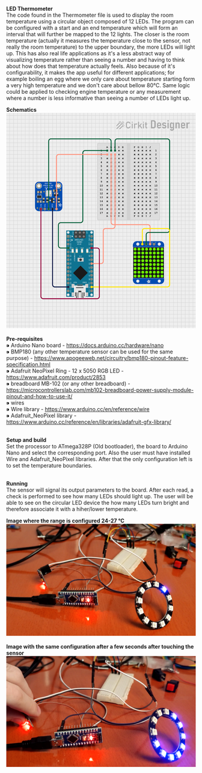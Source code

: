 <b>LED Thermometer</b><br>
The code found in the Thermometer file is used to display the room temperature using a circular object composed of 12 LEDs. The program can be configured with a start and an end temperature which will form an interval that will further be mapped to the 12 lights. The closer is the room temperature (actually it measures the temperature close to the sensor, not really the room temperature) to the upper boundary, the more LEDs will light up. This has also real life applications as it's a less abstract way of visualizing temperature rather than seeing a number and having to think about how does that temperature actually feels. Also because of it's configurability, it makes the app useful for different applications; for example boiling an egg where we only care about temperature starting form a very high temperature and we don't care about bellow 80°C. Same logic could be applied to checking engine temperature or any measurement where a number is less informative than seeing a number of LEDs light up.    

<b>Schematics</b>
![image](./Pictures/schematics.png)<br>
<br><b>Pre-requisites</b><br>
⁍ Arduino Nano board - https://docs.arduino.cc/hardware/nano<br>
⁍ BMP180 (any other temperature sensor can be used for the same purpose) - https://www.apogeeweb.net/circuitry/bmp180-pinout-feature-specification.html<br>
⁍ Adafruit NeoPixel Ring - 12 x 5050 RGB LED - https://www.adafruit.com/product/2853<br>
⁍ breadboard MB-102 (or any other breadboard) - https://microcontrollerslab.com/mb102-breadboard-power-supply-module-pinout-and-how-to-use-it/<br>
⁍ wires<br>
⁍ Wire library - https://www.arduino.cc/en/reference/wire<br>
⁍ Adafruit_NeoPixel library - https://www.arduino.cc/reference/en/libraries/adafruit-gfx-library/<br>

<br><b>Setup and build</b><br>
Set the processor to ATmega328P (Old bootloader), the board to Arduino Nano and select the corresponding port. Also the user must have installed Wire and Adafruit_NeoPixel libraries. After that the only configuration left is to set the temperature boundaries.<br>

<br><b>Running</b><br>
The sensor will signal its output parameters to the board. After each read, a check is performed to see how many LEDs should light up. The user will be able to see on the circular LED device the how many LEDs turn bright and therefore associate it with a hiher/lower temperature.<br>

<b>Image where the range is configured 24-27 °C</b>
![image](./Pictures/demo_low_temp.png)
<br><br>
<b>Image with the same configuration after a few seconds after touching the sensor</b>
![image](./Pictures/demo_high_temp.png)

